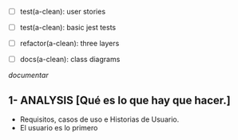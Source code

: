 - [ ] test(a-clean): user stories
- [ ] test(a-clean): basic jest tests
- [ ] refactor(a-clean): three layers
- [ ] docs(a-clean): class diagrams


_documentar_

## 1- ANALYSIS [Qué es lo que hay que hacer.]

- Requisitos, casos de uso e Historias de Usuario.
- El usuario es lo primero